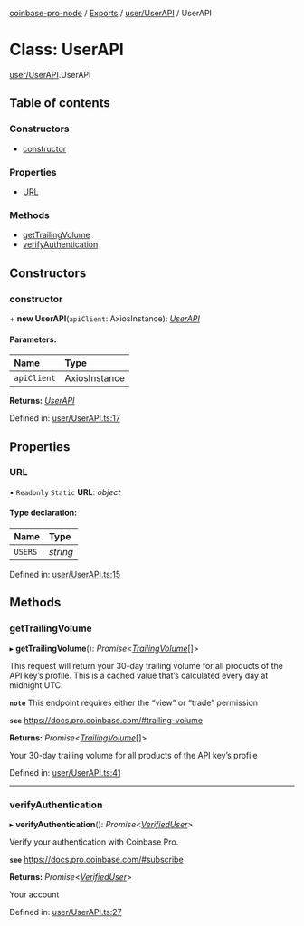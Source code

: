 [coinbase-pro-node](../README.md) / [Exports](../modules.md) / [user/UserAPI](../modules/user_userapi.md) / UserAPI

# Class: UserAPI

[user/UserAPI](../modules/user_userapi.md).UserAPI

## Table of contents

### Constructors

- [constructor](user_userapi.userapi.md#constructor)

### Properties

- [URL](user_userapi.userapi.md#url)

### Methods

- [getTrailingVolume](user_userapi.userapi.md#gettrailingvolume)
- [verifyAuthentication](user_userapi.userapi.md#verifyauthentication)

## Constructors

### constructor

\+ **new UserAPI**(`apiClient`: AxiosInstance): [*UserAPI*](user_userapi.userapi.md)

#### Parameters:

Name | Type |
:------ | :------ |
`apiClient` | AxiosInstance |

**Returns:** [*UserAPI*](user_userapi.userapi.md)

Defined in: [user/UserAPI.ts:17](https://github.com/bennycode/coinbase-pro-node/blob/760c258/src/user/UserAPI.ts#L17)

## Properties

### URL

▪ `Readonly` `Static` **URL**: *object*

#### Type declaration:

Name | Type |
:------ | :------ |
`USERS` | *string* |

Defined in: [user/UserAPI.ts:15](https://github.com/bennycode/coinbase-pro-node/blob/760c258/src/user/UserAPI.ts#L15)

## Methods

### getTrailingVolume

▸ **getTrailingVolume**(): *Promise*<[*TrailingVolume*](../interfaces/user_userapi.trailingvolume.md)[]\>

This request will return your 30-day trailing volume for all products of the API key’s profile. This is a cached
value that’s calculated every day at midnight UTC.

**`note`** This endpoint requires either the “view” or “trade” permission

**`see`** https://docs.pro.coinbase.com/#trailing-volume

**Returns:** *Promise*<[*TrailingVolume*](../interfaces/user_userapi.trailingvolume.md)[]\>

Your 30-day trailing volume for all products of the API key’s profile

Defined in: [user/UserAPI.ts:41](https://github.com/bennycode/coinbase-pro-node/blob/760c258/src/user/UserAPI.ts#L41)

___

### verifyAuthentication

▸ **verifyAuthentication**(): *Promise*<[*VerifiedUser*](../interfaces/user_userapi.verifieduser.md)\>

Verify your authentication with Coinbase Pro.

**`see`** https://docs.pro.coinbase.com/#subscribe

**Returns:** *Promise*<[*VerifiedUser*](../interfaces/user_userapi.verifieduser.md)\>

Your account

Defined in: [user/UserAPI.ts:27](https://github.com/bennycode/coinbase-pro-node/blob/760c258/src/user/UserAPI.ts#L27)
